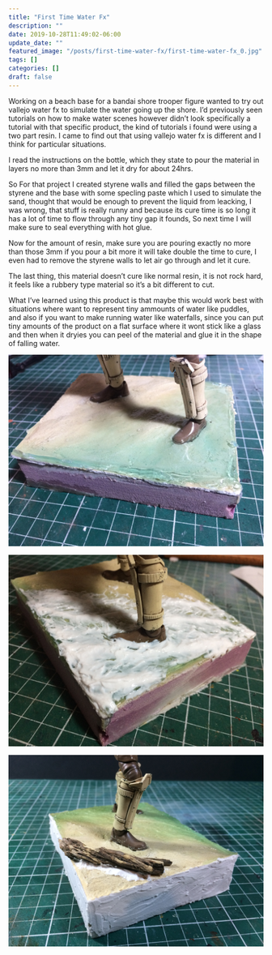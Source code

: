 ```yaml
---
title: "First Time Water Fx"
description: ""
date: 2019-10-28T11:49:02-06:00
update_date: ""
featured_image: "/posts/first-time-water-fx/first-time-water-fx_0.jpg"
tags: []
categories: []
draft: false
---
```


Working on a beach base for a bandai shore trooper figure wanted to try out vallejo water fx to simulate the water going up the shore. I’d previously  seen tutorials on how to make water scenes however didn’t look specifically a tutorial with that specific product, the kind of tutorials i found were using a two part resin. I came to find out that using vallejo water fx is different and I think for particular situations. 

I read the instructions on the bottle, which they state to pour the material in layers no more than 3mm and let it dry for about 24hrs. 

So For that project I created styrene walls and filled the gaps between the styrene and the base with some specling paste which I used to simulate the sand, thought that would be enough to prevent the liquid from leacking, I was wrong, that stuff is really runny and because its cure time is so long it has a lot of time to flow through any tiny gap it founds, So next time I will make sure to seal everything with hot glue.

Now for the amount of resin, make sure you are pouring exactly no more than those 3mm if you pour a bit more it will take double the time to cure, I even had to remove the styrene walls to let air go through and let it cure.

The last thing, this material doesn’t cure like normal resin, it is not rock hard, it feels like a rubbery type material so it’s a bit different to cut. 

What I’ve learned using this product is that maybe this would work best with situations where want to represent tiny ammounts of water like puddles, and also if you want to make running water like waterfalls, since you can put tiny amounts of the product on a flat surface where it wont stick like a glass and then when it dryies you can peel of the material and glue it in the shape of falling water. 

![Trooper Base 1](first-time-water-fx_1.jpg)

![Trooper Base 2](first-time-water-fx_2.jpg)

![Trooper Base 3](first-time-water-fx_3.jpg)
